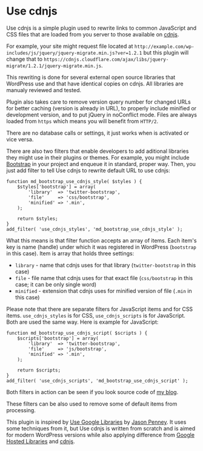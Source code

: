 Use cdnjs
===========================

Use cdnjs is a simple plugin used to rewrite links to common JavaScript and CSS files that are loaded from you server to those available on [cdnjs](https://cdnjs.com/).

For example, your site might request file located at `http://example.com/wp-includes/js/jquery/jquery-migrate.min.js?ver=1.2.1` but this plugin will change that to `https://cdnjs.cloudflare.com/ajax/libs/jquery-migrate/1.2.1/jquery-migrate.min.js`.

This rewriting is done for several external open source libraries that WordPress use and that have identical copies on cdnjs. All libraries are manualy reviewed and tested.

Plugin also takes care to remove version query number for changed URLs for better caching (version is already in URL), to properly include minified or development version, and to put jQuery in noConflict mode. Files are always loaded from `https` which means you will benefit from `HTTP/2`.

There are no database calls or settings, it just works when is activated or vice versa.

There are also two filters that enable developers to add aditional libraries they might use in their plugins or themes. For example, you might include [Bootstrap](http://getbootstrap.com/) in your project and enqueue it in standard, proper way. Then, you just add filter to tell Use cdnjs to rewrite default URL to use cdnjs:

```
function md_bootstrap_use_cdnjs_style( $styles ) {
	$styles['bootstrap'] = array(
		'library'  => 'twitter-bootstrap',
		'file'     => 'css/bootstrap',
		'minified' => '.min',
	);

	return $styles;
}
add_filter( 'use_cdnjs_styles', 'md_bootstrap_use_cdnjs_style' );
```

What this means is that filter function accepts an array of items. Each item's key is name (handle) under which it was registered in WordPress (`bootstrap` in this case). Item is array that holds three settings:
 * `library` - name that cdnjs uses for that library (`twitter-bootstrap` in this case)
 * `file` - file name that cdnjs uses for that exact file (`css/bootstrap` in this case; it can be only single word)
 * `minified` - extension that cdnjs uses for minified version of file (`.min` in this case)

Please note that there are separate filters for JavaScript items and for CSS items. `use_cdnjs_styles` is for CSS, `use_cdnjs_scripts` is for JavaScript. Both are used the same way. Here is example for JavaScript:
 
```
function md_bootstrap_use_cdnjs_script( $scripts ) {
	$scripts['bootstrap'] = array(
		'library'  => 'twitter-bootstrap',
		'file'     => 'js/bootstrap',
		'minified' => '.min',
	);

	return $scripts;
}
add_filter( 'use_cdnjs_scripts', 'md_bootstrap_use_cdnjs_script' );
```

Both filters in action can be seen if you look source code of [my blog](http://blog.milandinic.com/).

These filters can be also used to remove some of default items from processing.

This plugin is inspired by [Use Google Libraries](https://github.com/jpenney/use-google-libraries) by [Jason Penney](http://jasonpenney.net/). It uses some techniques from it, but Use cdnjs is written from scratch and is aimed for modern WordPress versions while also applying difference from [Google Hosted Libraries](https://developers.google.com/speed/libraries/) and [cdnjs](https://cdnjs.com/).
